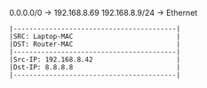 0.0.0.0/0 -> 192.168.8.69
192.168.8.9/24 -> Ethernet

~~~ip Pakete
|-----------------------------------------|
|SRC: Laptop-MAC                          |
|DST: Router-MAC                          |
|-----------------------------------------|
|Src-IP: 192.168.8.42                     |
|Dst-IP: 8.8.8.8                          |
|-----------------------------------------|
~~~
